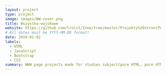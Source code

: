 ```yaml
---
layout: project
type: project
image: images/WW-cover.png
title: Wszystko-wojskowe
website: https://github.com/trolit/Inne/tree/master/Projekty%20stron(PA%20WWW)
# All dates must be YYYY-MM-DD format!
date: 2019-01-02
labels:
  - HTML
  - JavaScript
  - Bootstrap
  - CSS
summary: WWW page projects made for studies subject(pure HTML, pure HTML with CSS and lastly HTML, CSS and Bootstrap).
---
```

